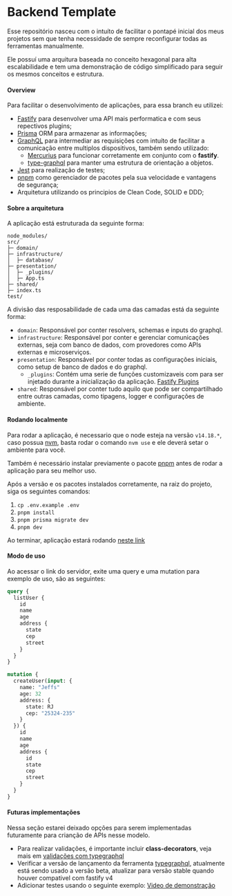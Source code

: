 # Backend Template

Esse repositório nasceu com o intuíto de facilitar o pontapé inicial dos meus projetos sem que tenha necessidade de sempre reconfigurar todas as ferramentas manualmente.

Ele possuí uma arquitura baseada no conceito hexagonal para alta escalabilidade e tem uma demonstração de código simplificado para seguir os mesmos conceitos e estrutura.

#### Overview

Para facilitar o desenvolvimento de aplicações, para essa branch eu utilizei:
- [Fastify](https://www.fastify.io) para desenvolver uma API mais performatica e com seus repectivos plugins;
- [Prisma](https://www.prisma.io) ORM para armazenar as informações;
- [GraphQL](https://graphql.org) para intermediar as requisições com intuíto de facilitar a comunicação entre multiplos dispositivos, também sendo utilizado:
  - [Mercurius](https://mercurius.dev/#/) para funcionar corretamente em conjunto com o **fastify**.
  - [type-graphql](https://typegraphql.com) para manter uma estrutura de orientação a objetos.
- [Jest](https://jestjs.io/) para realização de testes;
- [pnpm](https://pnpm.io/installation) como gerenciador de pacotes pela sua velocidade e vantagens de segurança;
- Arquitetura utilizando os principios de Clean Code, SOLID e DDD;

#### Sobre a arquitetura

A aplicação está estruturada da seguinte forma:

```
node_modules/
src/
├─ domain/
├─ infrastructure/
│  ├─ database/
├─ presentation/
│  ├─ _plugins/
│  ├─ App.ts
├─ shared/
├─ index.ts
test/
```
A divisão das resposabilidade de cada uma das camadas está da seguinte forma:
- `domain`: Responsável por conter resolvers, schemas e inputs do graphql.
- `infrastructure`: Responsável por conter e gerenciar comunicações externas, seja com banco de dados, com provedores como APIs externas e microserviços.
- `presentation`: Responsável por conter todas as configurações iniciais, como setup de banco de dados e do graphql.
  - `_plugins`: Contém uma serie de funções customizaveis com para ser injetado durante a inicialização da aplicação. [Fastify Plugins](https://www.fastify.io/docs/latest/Reference/Plugins/)
- `shared`: Responsável por conter tudo aquilo que pode ser compartilhado entre outras camadas, como tipagens, logger e configurações de ambiente.

#### Rodando localmente

Para rodar a aplicação, é necessario que o node esteja na versão `v14.18.*`, caso possua [nvm](https://github.com/nvm-sh/nvm), basta rodar o comando `nvm use` e ele deverá setar o ambiente para você.

Também é necessário instalar previamente o pacote [pnpm](https://pnpm.io/installation) antes de rodar a aplicação para seu melhor uso.

Após a versão e os pacotes instalados corretamente, na raiz do projeto, siga os seguintes comandos:
1. `cp .env.example .env`
2. `pnpm install`
3. `pnpm prisma migrate dev`
4. `pnpm dev`

Ao terminar, aplicação estará rodando [neste link](http://localhost:3333/graphiql)

#### Modo de uso

Ao acessar o link do servidor, exite uma query e uma mutation para exemplo de uso, são as seguintes:

```graphql
query {
  listUser {
    id
    name
    age
    address {
      state
      cep
      street
    }
  }
}
```

```graphql
mutation {
  createUser(input: {
    name: "Jeffs"
    age: 32
    address: {
      state: RJ
      cep: "25324-235"
    }
  }) {
   	id
    name
    age
    address {
      id
      state
      cep
      street
    }
  }
}
```


#### Futuras implementações

Nessa seção estarei deixado opções para serem implementadas futuramente para crianção de APIs nesse modelo.

- Para realizar validações, é importante incluir **class-decorators**, veja mais em [validações com typegraphql](https://typegraphql.com/docs/validation.html)
- Verificar a versão de lançamento da ferramenta [typegraphql](https://www.npmjs.com/package/type-graphql), atualmente está sendo usado a versão beta, atualizar para versão stable quando houver compativel com fastify v4
- Adicionar testes usando o seguinte exemplo: [Video de demonstração](https://www.youtube.com/watch?v=zR8jKR9hnFA)
